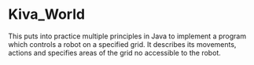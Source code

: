 # Kiva_World
This puts into practice multiple principles in Java to implement a program which controls a robot on a specified grid. It describes its movements, actions and specifies areas of the grid no accessible to the robot.
